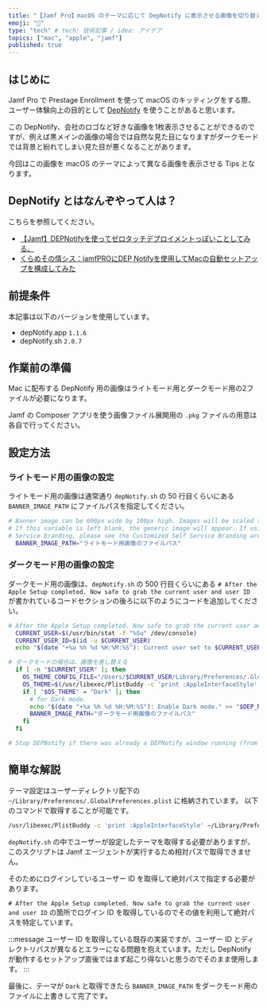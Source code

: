 ```yaml
---
title: "【Jamf Pro】macOS のテーマに応じて DepNotify に表示させる画像を切り替える"
emoji: "📝"
type: "tech" # tech: 技術記事 / idea: アイデア
topics: ["mac", "apple", "jamf"]
published: true
---
```


## はじめに

Jamf Pro で Prestage Enrollment を使って macOS のキッティングをする際、ユーザー体験向上の目的として [DepNotify](https://github.com/jamf/DEPNotify-Starter) を使うことがあると思います。

この DepNotify、会社のロゴなど好きな画像を1枚表示させることができるのですが、例えば黒メインの画像の場合では自然な見た目になりますがダークモードでは背景と紛れてしまい見た目が悪くなることがあります。

今回はこの画像を macOS のテーマによって異なる画像を表示させる Tips となります。

## DepNotify とはなんぞやって人は？

こちらを参照してください。

- [【Jamf】DEPNotifyを使ってゼロタッチデプロイメントっぽいことしてみる。](https://qiita.com/soh19/items/b28537a71e46038934a8)
- [くらめその情シス：jamfPROにDEP Notifyを使用してMacの自動セットアップを構成してみた](https://dev.classmethod.jp/articles/jamf_dep-notify_configuration/)

## 前提条件

本記事は以下のバージョンを使用しています。

- depNotify.app `1.1.6`
- depNotify.sh  `2.0.7`

## 作業前の準備

Mac に配布する DepNotify 用の画像はライトモード用とダークモード用の2ファイルが必要になります。

Jamf の Composer アプリを使う画像ファイル展開用の `.pkg` ファイルの用意は各自で行ってください。

## 設定方法

### ライトモード用の画像の設定

ライトモード用の画像は通常通り `depNotify.sh` の 50 行目くらいにある `BANNER_IMAGE_PATH` にファイルパスを指定してください。

```sh:depNotify.sh
# Banner image can be 600px wide by 100px high. Images will be scaled to fit
# If this variable is left blank, the generic image will appear. If using custom Self
# Service branding, please see the Customized Self Service Branding area below
  BANNER_IMAGE_PATH="ライトモード用画像のファイルパス"
```

### ダークモード用の画像の設定

ダークモード用の画像は、`depNotify.sh` の 500 行目くらいにある `# After the Apple Setup completed. Now safe to grab the current user and user ID` が書かれているコードセクションの後ろに以下のようにコードを追加してください。

```sh:depNotify.sh
# After the Apple Setup completed. Now safe to grab the current user and user ID
  CURRENT_USER=$(/usr/bin/stat -f "%Su" /dev/console)
  CURRENT_USER_ID=$(id -u $CURRENT_USER)
  echo "$(date "+%a %h %d %H:%M:%S"): Current user set to $CURRENT_USER (id: $CURRENT_USER_ID)." >> "$DEP_NOTIFY_DEBUG"

# ダークモードの場合は、画像を差し替える
  if [ -n "$CURRENT_USER" ]; then
    OS_THEME_CONFIG_FILE="/Users/$CURRENT_USER/Library/Preferences/.GlobalPreferences.plist"
    OS_THEME=$(/usr/libexec/PlistBuddy -c 'print :AppleInterfaceStyle' ${OS_THEME_CONFIG_FILE})
    if [ "$OS_THEME" = "Dark" ]; then
      # for Dark mode.
      echo "$(date "+%a %h %d %H:%M:%S"): Enable Dark mode." >> "$DEP_NOTIFY_DEBUG"
      BANNER_IMAGE_PATH="ダークモード用画像のファイルパス"
    fi
  fi

# Stop DEPNotify if there was already a DEPNotify window running (from a PreStage package postinstall script).
```

## 簡単な解説

テーマ設定はユーザーディレクトリ配下の `~/Library/Preferences/.GlobalPreferences.plist` に格納されています。
以下のコマンドで取得することが可能です。

```sh
/usr/libexec/PlistBuddy -c 'print :AppleInterfaceStyle' ~/Library/Preferences/.GlobalPreferences.plist
```

`depNotify.sh` の中でユーザーが設定したテーマを取得する必要がありますが、このスクリプトは Jamf エージェントが実行するため相対パスで取得できません。

そのためにログインしているユーザー ID を取得して絶対パスで指定する必要があります。

`# After the Apple Setup completed. Now safe to grab the current user and user ID` の箇所でログイン ID を取得しているのでその値を利用して絶対パスを特定しています。

:::message
ユーザー ID を取得している既存の実装ですが、ユーザー ID とディレクトリパスが異なるとエラーになる問題を抱えています。ただし DepNotify が動作するセットアップ直後ではまず起こり得ないと思うのでそのまま使用します。
:::

最後に、テーマが `Dark` と取得できたら `BANNER_IMAGE_PATH` をダークモード用のファイルに上書きして完了です。
